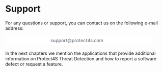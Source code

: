 # Support

For any questions or support, you can contact us on the following e-mail address:

<div align="left">

<img src="../.gitbook/assets/image (12) (1).png" alt="">

</div>

In the next chapters we mention the applications that provide additional information on Protect4S Threat Detection and how to report a software defect or request a feature.
